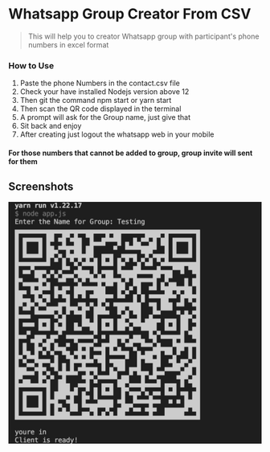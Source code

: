 # Whatsapp Group Creator From CSV

> This will help you to creator Whatsapp group with participant's phone numbers in excel format

### How to Use


1. Paste the phone Numbers in the contact.csv file
2. Check your have installed Nodejs version above 12
3. Then git the command npm start or yarn start
4. Then scan the QR code displayed in the terminal
5. A prompt will ask for the Group name, just give that
6. Sit back and enjoy
7. After creating just logout the whatsapp web in your mobile


#### For those numbers that cannot be added to group, group invite will sent for them

## Screenshots

![Alt text](screenshot.png)
